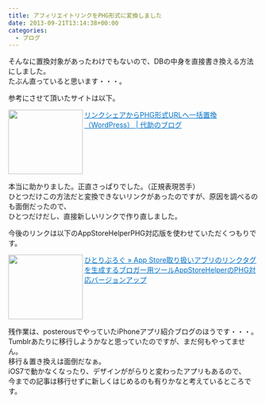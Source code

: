 ```yaml
---
title: アフィリエイトリンクをPHG形式に変換しました
date: 2013-09-21T13:14:38+00:00
categories:
  - ブログ
---
```

そんなに置換対象があったわけでもないので、DBの中身を直接書き換える方法にしました。  
たぶん直っていると思います・・・。

参考にさせて頂いたサイトは以下。

<a href="http://daisukeblog.com/?p=2149" target="_blank"><img loading="lazy" class="alignleft" align="left" border="0" src="https://capture.heartrails.com/150x130/shadow?http://daisukeblog.com/?p=2149" alt="" width="150" height="130" /></a><a style="color:#0070C5;" href="http://daisukeblog.com/?p=2149" target="_blank">リンクシェアからPHG形式URLへ一括置換（WordPress） | 代助のブログ</a><a href="https://b.hatena.ne.jp/entry/http://daisukeblog.com/?p=2149" target="_blank"><img border="0" src="https://b.hatena.ne.jp/entry/image/http://daisukeblog.com/?p=2149" alt="" /></a><br style="clear:both;" />

本当に助かりました。正直さっぱりでした。（正規表現苦手）  
ひとつだけこの方法だと変換できないリンクがあったのですが、原因を調べるのも面倒だったので、  
ひとつだけだし、直接新しいリンクで作り直しました。

今後のリンクは以下のAppStoreHelperPHG対応版を使わせていただくつもりです。

<a href="http://hitoriblog.com/?p=18507" target="_blank"><img loading="lazy" class="alignleft" align="left" border="0" src="https://capture.heartrails.com/150x130/shadow?http://hitoriblog.com/?p=18507" alt="" width="150" height="130" /></a><a style="color:#0070C5;" href="http://hitoriblog.com/?p=18507" target="_blank">ひとりぶろぐ » App Store取り扱いアプリのリンクタグを生成するブロガー用ツールAppStoreHelperのPHG対応バージョンアップ</a><a href="https://b.hatena.ne.jp/entry/http://hitoriblog.com/?p=18507" target="_blank"><img border="0" src="https://b.hatena.ne.jp/entry/image/http://hitoriblog.com/?p=18507" alt="" /></a><br style="clear:both;" />

残作業は、posterousでやっていたiPhoneアプリ紹介ブログのほうです・・・。  
Tumblrあたりに移行しようかなと思っていたのですが、まだ何もやってません。  
移行＆置き換えは面倒だなぁ。  
iOS7で動かなくなったり、デザインががらりと変わったアプリもあるので、  
今までの記事は移行せずに新しくはじめるのも有りかなと考えているところです。

